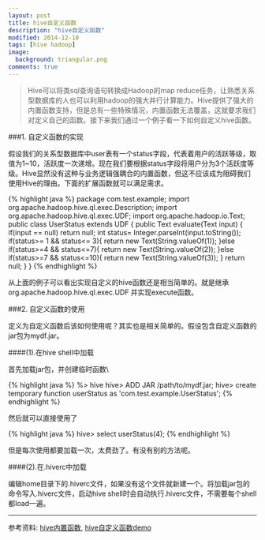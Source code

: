```yaml
---
layout: post
title: hive自定义函数
description: "hive自定义函数"
modified: 2014-12-10
tags: [hive hadoop]
image:
  background: triangular.png
comments: true
---
```


>Hive可以将类sql查询语句转换成Hadoop的map reduce任务，让熟悉关系型数据库的人也可以利用hadoop的强大并行计算能力。Hive提供了强大的内置函数支持，但是总有一些特殊情况，内置函数无法覆盖，这就要求我们对定义自己的函数。接下来我们通过一个例子看一下如何自定义hive函数。

###1. 自定义函数的实现

假设我们的关系型数据库中user表有一个status字段，代表着用户的活跃等级，取值为1~10，活跃度一次递增。现在我们要根据status字段将用户分为3个活跃度等级。Hive显然没有这种与业务逻辑强耦合的内置函数，但这不应该成为阻碍我们使用Hive的理由。下面的扩展函数就可以满足需求。

{% highlight java %}
package com.test.example;
import org.apache.hadoop.hive.ql.exec.Description;
import org.apache.hadoop.hive.ql.exec.UDF;
import org.apache.hadoop.io.Text;
public class UserStatus extends UDF {
   public Text evaluate(Text input) {
     if(input == null) return null;
     int status= Integer.parseInt(input.toString());
     if(status>= 1 && status<= 3){
         return new Text(String.valueOf(1));
     }else if(status>=4 && status<=7){
         return new Text(String.valueOf(2));
     }else if(status>=7 && status<=10){
         return new Text(String.valueOf(3));
     }
     return null;
   }
}
{% endhighlight %}

从上面的例子可以看出实现自定义的hive函数还是相当简单的。就是继承org.apache.hadoop.hive.ql.exec.UDF 并实现execute函数。

###2. 自定义函数的使用

定义为自定义函数后该如何使用呢？其实也是相关简单的。假设包含自定义函数的jar包为mydf.jar。

####(1).在hive shell中加载

首先加载jar包，并创建临时函数\

{% highlight java %}
%> hive
hive> ADD JAR /path/to/mydf.jar;
hive> create temporary function userStatus as 'com.test.example.UserStatus';
{% endhighlight %}

然后就可以直接使用了

{% highlight java %}
hive> select userStatus(4);
{% endhighlight %}

但是每次使用都要加载一次，太费劲了。有没有别的方法呢。


####(2).在.hiverc中加载

编辑home目录下的.hiverc文件，如果没有这个文件就新建一个。将加载jar包的命令写入.hiverc文件，启动hive shell时会自动执行.hiverc文件，不需要每个shell都load一遍。


---

参考资料: [hive内置函数](https://cwiki.apache.org/confluence/display/Hive/LanguageManual+UDF), [hive自定义函数demo](https://github.com/foio/hive-extension-examples)
